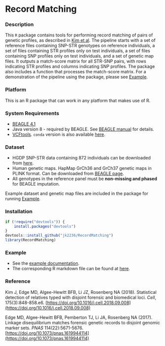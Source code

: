 # Record Matching

### Description
This `R` package contains tools for performing record matching of pairs of genetic profiles, as described in [Kim et al](https://doi.org/10.1016/j.cell.2018.09.008). The pipeline starts with a set of reference files containing SNP-STR genotypes on reference individuals, a set of files containing STR profiles only on test individuals, a set of files containing SNP profiles only on test individuals, and a set of genetic map files. It outputs a match-score matrix for all STR-SNP pairs, with rows indicating STR profiles and columns indicating SNP profiles. The package also includes a function that processes the match-score matrix. For a demonstration of the pipeline using the package, please see [Example](#example).


### Platform
This is an R package that can work in any platform that makes use of R. 

### System Requirements
* [BEAGLE 4.1](https://faculty.washington.edu/browning/beagle/b4_1.html) 
* Java version 8 - required by BEAGLE. See [BEAGLE manual](https://faculty.washington.edu/browning/beagle/beagle_4.1_21Jan17.pdf) for details.
* [VCFtools](https://github.com/vcftools/vcftools). `conda` version is also available [here](https://anaconda.org/bioconda/vcftools).

### Dataset
* HGDP SNP-STR data containing 872 individuals can be downloaded from [here](https://rosenberglab.stanford.edu/data/edgeEtAl2017/unphased_all_vcf.zip).
* Human genetic maps. HapMap GrCh36 and GrCh37 genetic maps in PLINK format. Can be downloaded from [BEAGLE page](http://bochet.gcc.biostat.washington.edu/beagle/genetic_maps/).
* All genotypes in the reference panel must be **non-missing and phased** for BEAGLE imputation. 

Example dataset and genetic map files are included in the package for running [Example](https://github.com/jk2236/RecordMatching/tree/main/examples).

### Installation
```R
if (!require("devtools")) {
    install.packages("devtools")
}
devtools::install_github("jk2236/RecordMatching")
library(RecordMatching)
```

### Example
* See the [example documentation](https://github.com/jk2236/RecordMatching/blob/main/examples/demo.pdf). 
* The corresponding R markdown file can be found at [here](https://github.com/jk2236/RecordMatching/blob/main/examples/demo.Rmd).

### Reference
Kim J, Edge MD, Algee-Hewitt BFB, Li JZ, Rosenberg NA (2018). Statistical detection of relatives typed with disjoint forensic and biomedical loci. *Cell*, 175(3):848-858.e6. [https://doi.org/10.1016/j.cell.2018.09.008](https://doi.org/10.1016/j.cell.2018.09.008)

Edge MD, Algee-Hewitt BFB, Pemberton TJ, Li JA, Rosenberg NA (2017). Linkage disequilibrium matches forensic genetic records to disjoint genomic marker sets. *PNAS* 114(22):5671-5676. [https://doi.org/10.1073/pnas.1619944114](https://doi.org/10.1073/pnas.1619944114)
